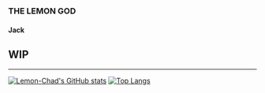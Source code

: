 ### THE LEMON GOD
#### Jack

## WIP

---

[![Lemon-Chad's GitHub stats](https://github-readme-stats.vercel.app/api?username=Lemon-Chad&show_icons=true&theme=react)](https://github.com/anuraghazra/github-readme-stats)
[![Top Langs](https://github-readme-stats.vercel.app/api/top-langs/?username=Lemon-Chad&show_icons=true&theme=react)](https://github.com/anuraghazra/github-readme-stats)
